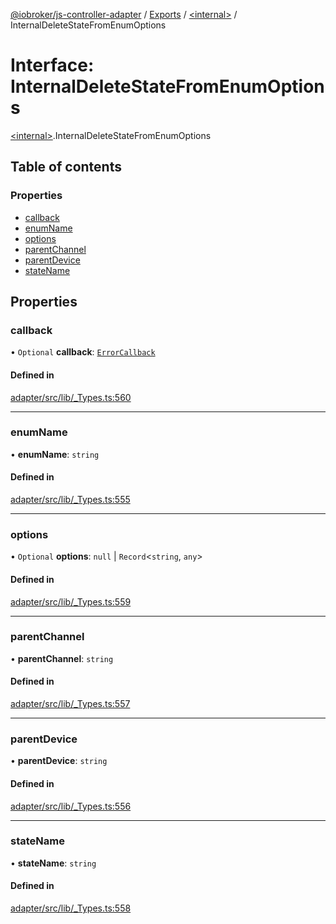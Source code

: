 [@iobroker/js-controller-adapter](../README.md) / [Exports](../modules.md) / [\<internal\>](../modules/internal_.md) / InternalDeleteStateFromEnumOptions

# Interface: InternalDeleteStateFromEnumOptions

[\<internal\>](../modules/internal_.md).InternalDeleteStateFromEnumOptions

## Table of contents

### Properties

- [callback](internal_.InternalDeleteStateFromEnumOptions.md#callback)
- [enumName](internal_.InternalDeleteStateFromEnumOptions.md#enumname)
- [options](internal_.InternalDeleteStateFromEnumOptions.md#options)
- [parentChannel](internal_.InternalDeleteStateFromEnumOptions.md#parentchannel)
- [parentDevice](internal_.InternalDeleteStateFromEnumOptions.md#parentdevice)
- [stateName](internal_.InternalDeleteStateFromEnumOptions.md#statename)

## Properties

### callback

• `Optional` **callback**: [`ErrorCallback`](../modules/internal_.md#errorcallback)

#### Defined in

[adapter/src/lib/_Types.ts:560](https://github.com/ioBroker/ioBroker.js-controller/blob/3deca26fa44043f003a1a0b2a2f9fc7a9d2ca7ae/packages/adapter/src/lib/_Types.ts#L560)

___

### enumName

• **enumName**: `string`

#### Defined in

[adapter/src/lib/_Types.ts:555](https://github.com/ioBroker/ioBroker.js-controller/blob/3deca26fa44043f003a1a0b2a2f9fc7a9d2ca7ae/packages/adapter/src/lib/_Types.ts#L555)

___

### options

• `Optional` **options**: ``null`` \| `Record`\<`string`, `any`\>

#### Defined in

[adapter/src/lib/_Types.ts:559](https://github.com/ioBroker/ioBroker.js-controller/blob/3deca26fa44043f003a1a0b2a2f9fc7a9d2ca7ae/packages/adapter/src/lib/_Types.ts#L559)

___

### parentChannel

• **parentChannel**: `string`

#### Defined in

[adapter/src/lib/_Types.ts:557](https://github.com/ioBroker/ioBroker.js-controller/blob/3deca26fa44043f003a1a0b2a2f9fc7a9d2ca7ae/packages/adapter/src/lib/_Types.ts#L557)

___

### parentDevice

• **parentDevice**: `string`

#### Defined in

[adapter/src/lib/_Types.ts:556](https://github.com/ioBroker/ioBroker.js-controller/blob/3deca26fa44043f003a1a0b2a2f9fc7a9d2ca7ae/packages/adapter/src/lib/_Types.ts#L556)

___

### stateName

• **stateName**: `string`

#### Defined in

[adapter/src/lib/_Types.ts:558](https://github.com/ioBroker/ioBroker.js-controller/blob/3deca26fa44043f003a1a0b2a2f9fc7a9d2ca7ae/packages/adapter/src/lib/_Types.ts#L558)
